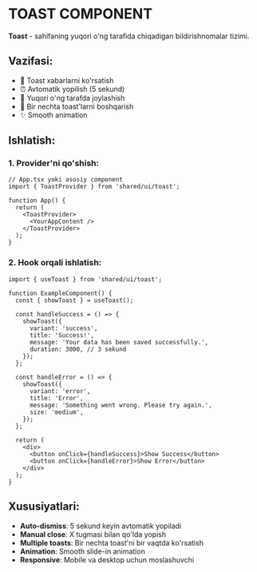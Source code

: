# TOAST COMPONENT

**Toast** - sahifaning yuqori o'ng tarafida chiqadigan bildirishnomalar tizimi.

## Vazifasi:

- 📱 Toast xabarlarni ko'rsatish
- ⏰ Avtomatik yopilish (5 sekund)
- 📍 Yuqori o'ng tarafda joylashish
- 🔄 Bir nechta toast'larni boshqarish
- ✨ Smooth animation

## Ishlatish:

### 1. Provider'ni qo'shish:

```tsx
// App.tsx yoki asosiy component
import { ToastProvider } from 'shared/ui/toast';

function App() {
  return (
    <ToastProvider>
      <YourAppContent />
    </ToastProvider>
  );
}
```

### 2. Hook orqali ishlatish:

```tsx
import { useToast } from 'shared/ui/toast';

function ExampleComponent() {
  const { showToast } = useToast();

  const handleSuccess = () => {
    showToast({
      variant: 'success',
      title: 'Success!',
      message: 'Your data has been saved successfully.',
      duration: 3000, // 3 sekund
    });
  };

  const handleError = () => {
    showToast({
      variant: 'error',
      title: 'Error',
      message: 'Something went wrong. Please try again.',
      size: 'medium',
    });
  };

  return (
    <div>
      <button onClick={handleSuccess}>Show Success</button>
      <button onClick={handleError}>Show Error</button>
    </div>
  );
}
```

## Xususiyatlari:

- **Auto-dismiss**: 5 sekund keyin avtomatik yopiladi
- **Manual close**: X tugmasi bilan qo'lda yopish
- **Multiple toasts**: Bir nechta toast'ni bir vaqtda ko'rsatish
- **Animation**: Smooth slide-in animation
- **Responsive**: Mobile va desktop uchun moslashuvchi

